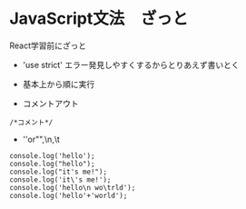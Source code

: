 # JavaScript文法　ざっと
React学習前にざっと
- 'use strict'
 エラー発見しやすくするからとりあえず書いとく

- 基本上から順に実行
- コメントアウト
```
/*コメント*/
```
- ''or"",\n,\t
```
console.log('hello');
console.log("hello");
console.log("it's me!");
console.log('it\'s me!');
console.log('hello\n wo\trld');
console.log('hello'+'world');
```

